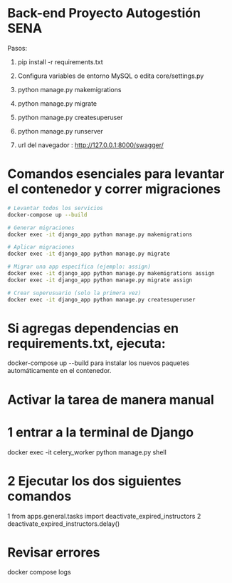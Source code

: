 # Back-end Proyecto Autogestión SENA

Pasos:
  1) pip install -r requirements.txt
  2) Configura variables de entorno MySQL o edita core/settings.py
  3) python manage.py makemigrations
  4) python manage.py migrate
  5) python manage.py createsuperuser
  6) python manage.py runserver

  7) url del navegador : http://127.0.0.1:8000/swagger/

# Comandos esenciales para levantar el contenedor y correr migraciones

```bash
# Levantar todos los servicios
docker-compose up --build

# Generar migraciones
docker exec -it django_app python manage.py makemigrations

# Aplicar migraciones
docker exec -it django_app python manage.py migrate

# Migrar una app específica (ejemplo: assign)
docker exec -it django_app python manage.py makemigrations assign
docker exec -it django_app python manage.py migrate assign

# Crear superusuario (solo la primera vez)
docker exec -it django_app python manage.py createsuperuser

```

# Si agregas dependencias en requirements.txt, ejecuta:
docker-compose up --build
para instalar los nuevos paquetes automáticamente en el contenedor.


# Activar la tarea de manera manual 
# 1 entrar a la terminal de Django 
docker exec -it celery_worker python manage.py shell

# 2 Ejecutar los dos siguientes comandos 
 1  from apps.general.tasks import deactivate_expired_instructors
 2  deactivate_expired_instructors.delay()

# Revisar errores 
docker compose logs